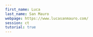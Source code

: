 ```yaml
---
first_name: Luca
last_name: San Mauro
webpage: https://www.lucasanmauro.com/
session: ct
tutorial: true
---
```

